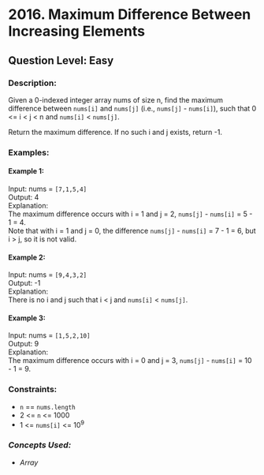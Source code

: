 # 2016. Maximum Difference Between Increasing Elements
## Question Level: Easy
### Description:
Given a 0-indexed integer array nums of size n, find the maximum difference between `nums[i]` and `nums[j]` (i.e., `nums[j]` - `nums[i]`), such that 0 <= i < j < n and `nums[i]` < `nums[j]`.

Return the maximum difference. If no such i and j exists, return -1.

### Examples:
#### Example 1:

Input: nums = `[7,1,5,4]`  
Output: 4  
Explanation:  
The maximum difference occurs with i = 1 and j = 2, `nums[j]` - `nums[i]` = 5 - 1 = 4.  
Note that with i = 1 and j = 0, the difference `nums[j]` - `nums[i]` = 7 - 1 = 6, but i > j, so it is not valid.  
#### Example 2:

Input: nums = `[9,4,3,2]`  
Output: -1  
Explanation:  
There is no i and j such that i < j and `nums[i]` < `nums[j]`.  
#### Example 3:

Input: nums = `[1,5,2,10]`  
Output: 9  
Explanation:  
The maximum difference occurs with i = 0 and j = 3, `nums[j]` - `nums[i]` = 10 - 1 = 9.

### Constraints:

- `n` == `nums.length`
- 2 <= `n` <= 1000
- 1 <= `nums[i]` <= 10<sup>9</sup>

### <i>Concepts Used:
- Array</i>